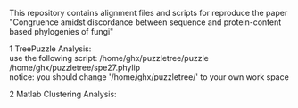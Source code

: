 This repository contains alignment files and scripts for reproduce the paper "Congruence amidst discordance between sequence and protein-content based phylogenies of fungi"

1 TreePuzzle Analysis:<br> 
use the following script:   /home/ghx/puzzletree/puzzle   /home/ghx/puzzletree/spe27.phylip<br> 
notice:  you should change '/home/ghx/puzzletree/'  to  your own work space<br> 

2 Matlab Clustering Analysis:



